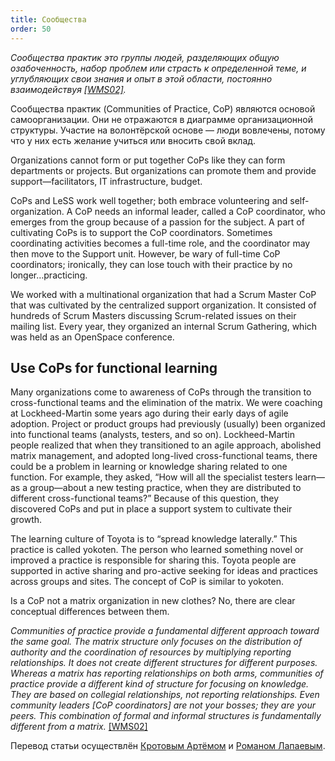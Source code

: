```yaml
---
title: Сообщества
order: 50
---
```


*Сообщества практик это группы людей, разделяющих общую озабоченность, набор проблем или страсть к определенной теме, и углубляющих свои знания и опыт в этой области, постоянно взаимодействуя [[WMS02]](http://www.amazon.com/Cultivating-Communities-Practice-Etienne-Wenger/dp/1578513308).*

Сообщества практик (Communities of Practice, CoP) являются основой самоорганизации. Они не отражаются в диаграмме организационной структуры. Участие на волонтёрской основе — люди вовлечены, потому что у них есть желание учиться или вносить свой вклад.

Organizations cannot form or put together CoPs like they can form departments or projects. But organizations can promote them and provide support—facilitators, IT infrastructure, budget.

CoPs and LeSS work well together; both embrace volunteering and self-organization. A CoP needs an informal leader, called a CoP coordinator, who emerges from the group because of a passion for the subject. A part of cultivating CoPs is to support the CoP coordinators. Sometimes coordinating activities becomes a full-time role, and the coordinator may then move to the Support unit. However, be wary of full-time CoP coordinators; ironically, they can lose touch with their practice by no longer…practicing.

We worked with a multinational organization that had a Scrum Master CoP that was cultivated by the centralized support organization. It consisted of hundreds of Scrum Masters discussing Scrum-related issues on their mailing list. Every year, they organized an internal Scrum Gathering, which was held as an OpenSpace conference.

## Use CoPs for functional learning

Many organizations come to awareness of CoPs through the transition to cross-functional teams and the elimination of the matrix. We were coaching at Lockheed-Martin some years ago during their early days of agile adoption. Project or product groups had previously (usually) been organized into functional teams (analysts, testers, and so on). Lockheed-Martin people realized that when they transitioned to an agile approach, abolished matrix management, and adopted long-lived cross-functional teams, there could be a problem in learning or knowledge sharing related to one function. For example, they asked, “How will all the specialist testers learn—as a group—about a new testing practice, when they are distributed to different cross-functional teams?” Because of this question, they discovered CoPs and put in place a support system to cultivate their growth.

The learning culture of Toyota is to “spread knowledge laterally.” This practice is called yokoten. The person who learned something novel or improved a practice is responsible for sharing this. Toyota people are supported in active sharing and pro-active seeking for ideas and practices across groups and sites. The concept of CoP is similar to yokoten.

Is a CoP not a matrix organization in new clothes? No, there are clear conceptual differences between them.

*Communities of practice provide a fundamental different approach toward the same goal. The matrix structure only focuses on the distribution of authority and the coordination of resources by multiplying reporting relationships. It does not create different structures for different purposes. Whereas a matrix has reporting relationships on both arms, communities of practice provide a different kind of structure for focusing on knowledge. They are based on collegial relationships, not reporting relationships. Even community leaders [CoP coordinators] are not your bosses; they are your peers. This combination of formal and informal structures is fundamentally different from a matrix.* [[WMS02]](http://www.amazon.com/Cultivating-Communities-Practice-Etienne-Wenger/dp/1578513308)

Перевод статьи осуществлён [Кротовым Артёмом](https://www.facebook.com/artem.v.krotov) и [Романом Лапаевым](https://www.linkedin.com/in/romanlapaev).